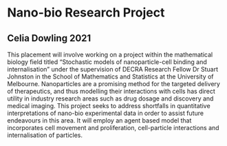 # Nano-bio Research Project
## Celia Dowling 2021

This placement will involve working on a project within the mathematical biology field titled “Stochastic models of nanoparticle-cell binding and internalisation” under the supervision of DECRA Research Fellow Dr Stuart Johnston in the School of Mathematics and Statistics at the University of Melbourne. Nanoparticles are a promising method for the targeted delivery of therapeutics, and thus modelling their interactions with cells has direct utility in industry research areas such as drug dosage and discovery and medical imaging. This project seeks to address shortfalls in quantitative interpretations of nano-bio experimental data in order to assist future endeavours in this area. It will employ an agent based model that incorporates cell movement and proliferation, cell-particle interactions and internalisation of particles.
